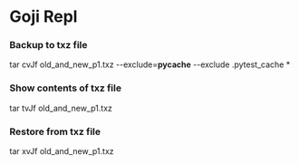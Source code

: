 # Goji Repl

### Backup to txz file
tar cvJf old_and_new_p1.txz --exclude=__pycache__ --exclude .pytest_cache *

### Show contents of txz file
tar tvJf old_and_new_p1.txz

### Restore from txz file
tar xvJf old_and_new_p1.txz
